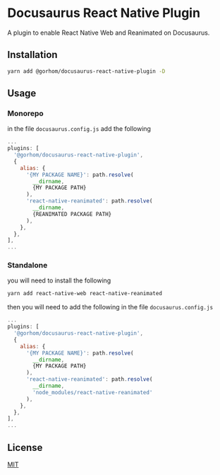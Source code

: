 # Docusaurus React Native Plugin

A plugin to enable React Native Web and Reanimated on Docusaurus.

## Installation

```bash
yarn add @gorhom/docusaurus-react-native-plugin -D
```

## Usage

### Monorepo

in the file `docusaurus.config.js` add the following

```js
...
plugins: [
  '@gorhom/docusaurus-react-native-plugin',
  {
    alias: {
      '{MY PACKAGE NAME}': path.resolve(
        __dirname,
        {MY PACKAGE PATH}
      ),
      'react-native-reanimated': path.resolve(
        __dirname,
        {REANIMATED PACKAGE PATH}
      ),
    },
  },
],
...
```

### Standalone

you will need to install the following

```bash
yarn add react-native-web react-native-reanimated
```

then you will need to add the following in the file `docusaurus.config.js`
```js
...
plugins: [
  '@gorhom/docusaurus-react-native-plugin',
  {
    alias: {
      '{MY PACKAGE NAME}': path.resolve(
        __dirname,
        {MY PACKAGE PATH}
      ),
      'react-native-reanimated': path.resolve(
        __dirname,
        'node_modules/react-native-reanimated'
      ),
    },
  },
],
...
```


## License
[MIT](./LICENSE)
